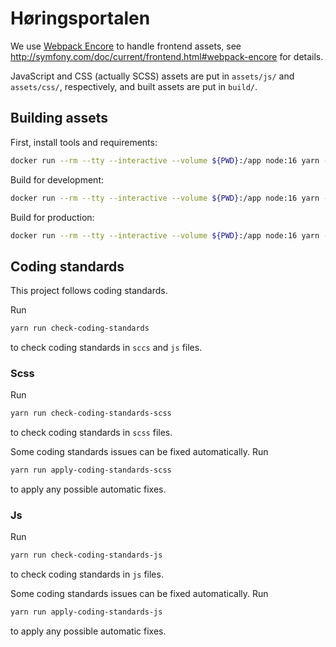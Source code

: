 # Høringsportalen

We use [Webpack
Encore](http://symfony.com/doc/current/frontend.html#webpack-encore)
to handle frontend assets, see
http://symfony.com/doc/current/frontend.html#webpack-encore for
details.


JavaScript and CSS (actually SCSS) assets are put in `assets/js/` and
`assets/css/`, respectively, and built assets are put in `build/`.


## Building assets

First, install tools and requirements:

```sh
docker run --rm --tty --interactive --volume ${PWD}:/app node:16 yarn --cwd /app install
```

Build for development:

```sh
docker run --rm --tty --interactive --volume ${PWD}:/app node:16 yarn --cwd /app watch
```

Build for production:

```sh
docker run --rm --tty --interactive --volume ${PWD}:/app node:16 yarn --cwd /app build
```

## Coding standards

This project follows coding standards.

Run

```sh
yarn run check-coding-standards
```

to check coding standards in `sccs` and `js` files.

### Scss

Run

```sh
yarn run check-coding-standards-scss
```

to check coding standards in `scss` files.

Some coding standards issues can be fixed automatically. Run

```sh
yarn run apply-coding-standards-scss
```

to apply any possible automatic fixes.

### Js

Run

```sh
yarn run check-coding-standards-js
```

to check coding standards in `js` files.

Some coding standards issues can be fixed automatically. Run

```sh
yarn run apply-coding-standards-js
```

to apply any possible automatic fixes.
